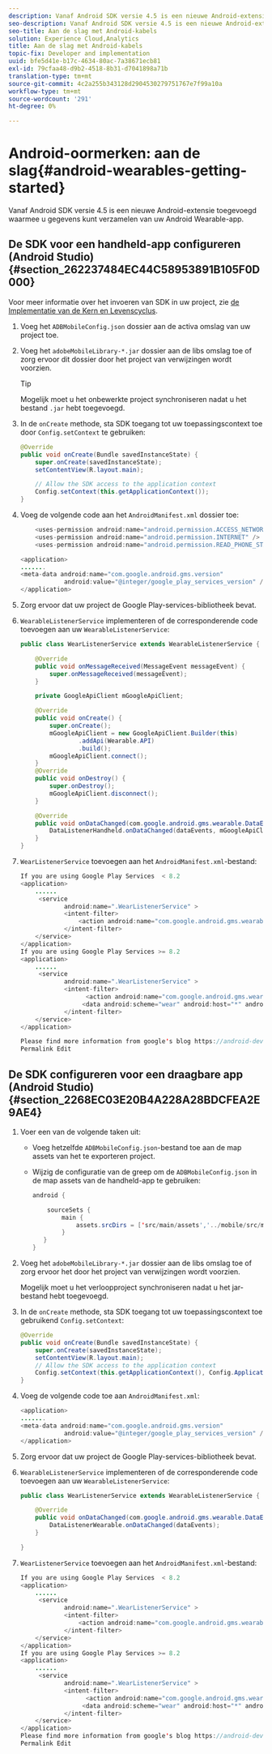 ```yaml
---
description: Vanaf Android SDK versie 4.5 is een nieuwe Android-extensie toegevoegd waarmee u gegevens kunt verzamelen van uw Android Wearable-app.
seo-description: Vanaf Android SDK versie 4.5 is een nieuwe Android-extensie toegevoegd waarmee u gegevens kunt verzamelen van uw Android Wearable-app.
seo-title: Aan de slag met Android-kabels
solution: Experience Cloud,Analytics
title: Aan de slag met Android-kabels
topic-fix: Developer and implementation
uuid: bfe5d41e-b17c-4634-80ac-7a38671ecb81
exl-id: 79cfaa48-d9b2-4518-8b31-d7041898a71b
translation-type: tm+mt
source-git-commit: 4c2a255b343128d2904530279751767e7f99a10a
workflow-type: tm+mt
source-wordcount: '291'
ht-degree: 0%

---
```


# Android-oormerken: aan de slag{#android-wearables-getting-started}

Vanaf Android SDK versie 4.5 is een nieuwe Android-extensie toegevoegd waarmee u gegevens kunt verzamelen van uw Android Wearable-app.

## De SDK voor een handheld-app configureren (Android Studio) {#section_262237484EC44C58953891B105F0D000}

Voor meer informatie over het invoeren van SDK in uw project, zie [de Implementatie van de Kern en Levenscyclus](/help/android/getting-started/dev-qs.md).

1. Voeg het `ADBMobileConfig.json` dossier aan de activa omslag van uw project toe.
1. Voeg het `adobeMobileLibrary-*.jar` dossier aan de libs omslag toe of zorg ervoor dit dossier door het project van verwijzingen wordt voorzien.

   >[!TIP]
   >
   >Mogelijk moet u het onbewerkte project synchroniseren nadat u het bestand `.jar` hebt toegevoegd.

1. In de `onCreate` methode, sta SDK toegang tot uw toepassingscontext toe door `Config.setContext` te gebruiken:

   ```java
   @Override 
   public void onCreate(Bundle savedInstanceState) { 
       super.onCreate(savedInstanceState); 
       setContentView(R.layout.main); 
   
       // Allow the SDK access to the application context 
       Config.setContext(this.getApplicationContext()); 
   }
   ```

1. Voeg de volgende code aan het `AndroidManifest.xml` dossier toe:

   ```java
       <uses-permission android:name="android.permission.ACCESS_NETWORK_STATE" /> 
       <uses-permission android:name="android.permission.INTERNET" /> 
       <uses-permission android:name="android.permission.READ_PHONE_STATE" /> 
   
   <application> 
   ....... 
   <meta-data android:name="com.google.android.gms.version" 
               android:value="@integer/google_play_services_version" /> 
   </application>
   ```

1. Zorg ervoor dat uw project de Google Play-services-bibliotheek bevat.
1. `WearableListenerService` implementeren of de corresponderende code toevoegen aan uw `WearableListenerService`:

   ```java
   public class WearListenerService extends WearableListenerService { 
   
       @Override 
       public void onMessageReceived(MessageEvent messageEvent) { 
           super.onMessageReceived(messageEvent); 
       } 
   
       private GoogleApiClient mGoogleApiClient; 
   
       @Override 
       public void onCreate() { 
           super.onCreate(); 
           mGoogleApiClient = new GoogleApiClient.Builder(this) 
                   .addApi(Wearable.API) 
                   .build(); 
           mGoogleApiClient.connect(); 
       } 
       @Override 
       public void onDestroy() { 
           super.onDestroy(); 
           mGoogleApiClient.disconnect(); 
       } 
   
       @Override 
       public void onDataChanged(com.google.android.gms.wearable.DataEventBuffer dataEvents) { 
           DataListenerHandheld.onDataChanged(dataEvents, mGoogleApiClient, this); 
       } 
   }
   ```

1. `WearListenerService` toevoegen aan het `AndroidManifest.xml`-bestand:

   ```java
   If you are using Google Play Services  < 8.2 
   <application> 
       ...... 
        <service 
               android:name=".WearListenerService" > 
               <intent-filter> 
                   <action android:name="com.google.android.gms.wearable.BIND_LISTENER" /> 
               </intent-filter> 
       </service> 
   </application> 
   If you are using Google Play Services >= 8.2 
   <application> 
       ...... 
        <service 
               android:name=".WearListenerService" > 
               <intent-filter> 
                     <action android:name="com.google.android.gms.wearable.DATA_CHANGED" /> 
                    <data android:scheme="wear" android:host="*" android:pathPrefix="/abdmobile" /> 
               </intent-filter> 
       </service> 
   </application> 
   
   Please find more information from google's blog https://android-developers.googleblog.com/2016/04/deprecation-of-bindlistener.html. 
   Permalink Edit
   ```

## De SDK configureren voor een draagbare app (Android Studio) {#section_2268EC03E20B4A228A28BDCFEA2E9AE4}

1. Voer een van de volgende taken uit:

   * Voeg hetzelfde `ADBMobileConfig.json`-bestand toe aan de map assets van het te exporteren project.
   * Wijzig de configuratie van de greep om de `ADBMobileConfig.json` in de map assets van de handheld-app te gebruiken:

      ```java
      android { 
      
          sourceSets { 
              main { 
                  assets.srcDirs = ['src/main/assets','../mobile/src/main/assets'] 
              } 
         } 
      }
      ```

1. Voeg het `adobeMobileLibrary-*.jar` dossier aan de libs omslag toe of zorg ervoor het door het project van verwijzingen wordt voorzien.

   Mogelijk moet u het verloopproject synchroniseren nadat u het jar-bestand hebt toegevoegd.

1. In de `onCreate` methode, sta SDK toegang tot uw toepassingscontext toe gebruikend `Config.setContext`:

   ```java
   @Override 
   public void onCreate(Bundle savedInstanceState) { 
       super.onCreate(savedInstanceState); 
       setContentView(R.layout.main);      
       // Allow the SDK access to the application context 
       Config.setContext(this.getApplicationContext(), Config.ApplicationType.APPLICATION_TYPE_WEARABLE); 
   }
   ```

1. Voeg de volgende code toe aan `AndroidManifest.xml`:

   ```java
   <application> 
   ....... 
   <meta-data android:name="com.google.android.gms.version" 
               android:value="@integer/google_play_services_version" /> 
   </application>
   ```

1. Zorg ervoor dat uw project de Google Play-services-bibliotheek bevat.
1. `WearableListenerService` implementeren of de corresponderende code toevoegen aan uw `WearableListenerService`:

   ```java
   public class WearListenerService extends WearableListenerService { 
   
       @Override 
       public void onDataChanged(com.google.android.gms.wearable.DataEventBuffer dataEvents) { 
           DataListenerWearable.onDataChanged(dataEvents); 
       } 
   
   }
   ```

1. `WearListenerService` toevoegen aan het `AndroidManifest.xml`-bestand:

   ```java
   If you are using Google Play Services  < 8.2 
   <application> 
       ...... 
        <service 
               android:name=".WearListenerService" > 
               <intent-filter> 
                   <action android:name="com.google.android.gms.wearable.BIND_LISTENER" /> 
               </intent-filter> 
       </service> 
   </application> 
   If you are using Google Play Services >= 8.2 
   <application> 
       ...... 
        <service 
               android:name=".WearListenerService" > 
               <intent-filter> 
                     <action android:name="com.google.android.gms.wearable.DATA_CHANGED" /> 
                    <data android:scheme="wear" android:host="*" android:pathPrefix="/abdmobile" /> 
               </intent-filter> 
       </service> 
   </application> 
   Please find more information from google's blog https://android-developers.googleblog.com/2016/04/deprecation-of-bindlistener.html. 
   Permalink Edit
   ```
